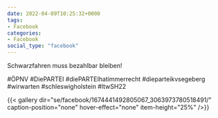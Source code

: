 ```yaml
---
date: 2022-04-09T10:25:32+0000
tags:
- Facebook
categories:
- Facebook
social_type: "facebook"
---
```


Schwarzfahren muss bezahlbar bleiben!  
  
#ÖPNV #DiePARTEI #diePARTEIhatimmerrecht #dieparteikvsegeberg #wirwarten #schleswigholstein #ltwSH22


{{< gallery dir="se/facebook/1674441492805067_3063973780518491/" caption-position="none" hover-effect="none" item-height="25%" />}}

